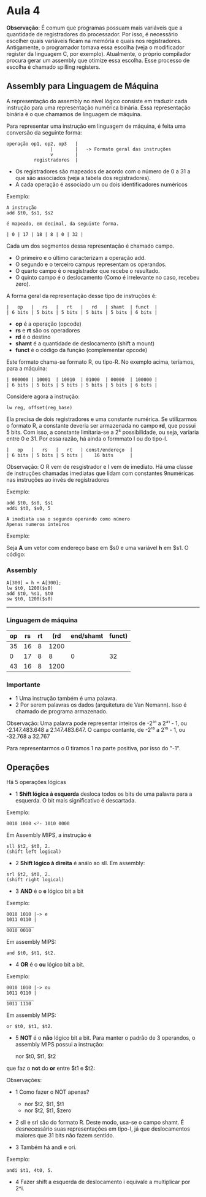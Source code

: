 # Aula 4

**Observação**: É comum que programas possuam mais variáveis que a quantidade de registradores do processador. Por isso, é necessário escolher quais variáveis ficam na memória e quais nos registradores. Antigamente, o programador tomava essa escolha (veja o modificador register da linguagem C, por exemplo). Atualmente, o próprio compilador procura gerar um assembly que otimize essa escolha. Esse processo de escolha é chamado spilling registers.

## Assembly para Linguagem de Máquina
    
A representação do assembly no nível lógico consiste em traduzir cada instrução para uma representação numérica binária. Essa representação binária é o que chamamos de linguagem de máquina.

Para representar uma instrução em linguagem de máquina, é feita uma conversão da seguinte forma:

    operação op1, op2, op3   |   
                    |        |   -> Formato geral das instruções
                    v        |
              registradores  |


- Os registradores são mapeados de acordo com o número de 0 a 31 a que são associados (veja a tabela dos registradores).
- A cada operação é associado um ou dois identificadores numéricos

Exemplo: 

    A instrução
    add $t0, $s1, $s2

    é mapeado, em decimal, da seguinte forma.

    | 0 | 17 | 18 | 8 | 0 | 32 |

Cada um dos segmentos dessa representação é chamado campo.

- O primeiro e o último caracterizam a operação add.
- O segundo e o terceiro campus representam os operandos.
- O quarto campo é o resgistrador que recebe o resultado.
- O quinto campo é o deslocamento (Como é irrelevante no caso, recebeu zero).

A forma geral da representação desse tipo de instruções é:

    |   op   |   rs   |   rt   |   rd   | shamt  | funct  |
    | 6 bits | 5 bits | 5 bits | 5 bits | 5 bits | 6 bits |

- **op** é a operação (opcode)
- **rs** e **rt** são os operadores
- **rd** é o destino
- **shamt** é a quantidade de deslocamento (shift a mount)
- **funct** é o código da função (complementar opcode)

Este formato chama-se formato R, ou tipo-R. No exemplo acima, teríamos, para a máquina:


    | 000000 | 10001  | 10010  | 01000  | 00000  | 100000 |
    | 6 bits | 5 bits | 5 bits | 5 bits | 5 bits | 6 bits |

Considere agora a instrução:

    lw reg, offset(reg_base)

Ela precisa de dois registradores e uma constante numérica. Se utilizarmos o formato R, a constante deveria ser armazenada no campo **rd**, que possui 5 bits. Com isso, a constante limitaria-se a 2⁵ possibilidade, ou seja, variaria entre 0 e 31. Por essa razão, há ainda o formmato I ou do tipo-I.

    |   op   |   rs   |   rt   | const/endereço  |
    | 6 bits | 5 bits | 5 bits |    16 bits      |

Observação: O R vem de resgistrador e I vem de imediato. Há uma classe de instruções chamadas imediatas que lidam com constantes 9numéricas nas instruções ao invés de registradores

Exemplo: 

    add $t0, $s0, $s1
    addi $t0, $s0, 5

    A imediata usa o segundo operando como número
    Apenas numeros inteiros

Exemplo:

Seja **A** um vetor com endereço base em $s0 e uma variável **h** em $s1. O código:

### Assembly

    A[300] = h + A[300];
    lw $t0, 1200($s0)
    add $t0, %s1, $t0
    sw $t0, 1200($s0)

---

### Linguagem de máquina

|   op   |   rs   |   rt   |  (rd   | end/shamt  | funct) |
|--------|--------|--------|--------|------------|--------|
| 35     | 16     | 8      |            1200              |
| 0      | 17     | 8      | 8      | 0          | 32     |
| 43     | 16     | 8      |            1200              |

### Importante

- 1 Uma instrução também é uma palavra.
- 2 Por serem palavras os dados (arquitetura de Van Nemann). Isso é chamado de programa armazenado.

Observação: Uma palavra pode representar inteiros de -2³¹ a 2³¹ - 1, ou -2.147.483.648 a 2.147.483.647.
O campo contante, de -2¹⁵ a 2¹⁵ - 1, ou -32.768 a 32.767

Para representarmos o 0 tiramos 1 na parte positiva, por isso do "-1".

## Operações

Há 5 operações lógicas
- 1 **Shift lógica à esquerda** desloca todos os bits de uma palavra para a esquerda. O bit mais significativo é descartada.

Exemplo:

    0010 1000 <²- 1010 0000

Em Assembly MIPS, a instrução é 

    sll $t2, $t0, 2.
    (shift left logical)

- 2 **Shift lógico à direita** é análo ao sll. Em assembly:

```
srl $t2, $t0, 2.
(shift right logical)
```

- 3 **AND** é o **e** lógico bit a bit

Exemplo:

    0010 1010 |-> e
    1011 0110 |
    __________
    0010 0010

Em assembly MIPS:

    and $t0, $t1, $t2.

- 4 **OR** é o **ou** lógico bit a bit.

Exemplo:

    0010 1010 |-> ou
    1011 0110 |
    __________
    1011 1110

Em assembly MIPS:

    or $t0, $t1, $t2.

- 5 **NOT** é o **não** lógico bit a bit. Para manter o padrão de 3 operandos, o assembly MIPS possui a instrução:

    nor $t0, $t1, $t2

que faz o **not** do **or** entre $t1 e $t2:

Observações:

- 1 Como fazer o NOT apenas?
    - nor $t2, $t1, $t1
    - nor $t2, $t1, $zero

- 2 sll e srl são do formato R. Deste modo, usa-se o campo shamt. É desnecessário suas representações em tipo-I, já que deslocamentos maiores que 31 bits não fazem sentido.

- 3 Também há andi e ori.

Exemplo:

    andi $t1, 4t0, 5.

- 4 Fazer shift a esquerda de deslocamento i equivale a multiplicar por 2^i.